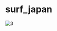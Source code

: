 # surf_japan

![3](https://github.com/CombatSurfCS2/surf_japan/assets/142919074/4d101a3e-3990-459f-876f-45d8496c5e5e)
